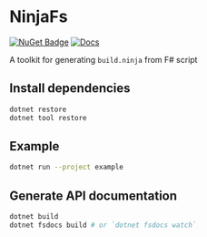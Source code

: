# NinjaFs

[![NuGet Badge](https://buildstats.info/nuget/NinjaFs)](https://www.nuget.org/packages/NinjaFs/)  [![Docs](https://github.com/0918nobita/NinjaFs/actions/workflows/docs.yml/badge.svg)](https://0918nobita.github.io/NinjaFs)

A toolkit for generating `build.ninja` from F# script

## Install dependencies

```bash
dotnet restore
dotnet tool restore
```

## Example


```bash
dotnet run --project example
```

## Generate API documentation

```bash
dotnet build
dotnet fsdocs build # or `dotnet fsdocs watch`
```
